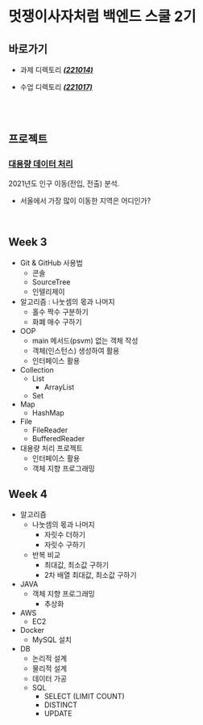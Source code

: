 # 멋쟁이사자처럼 백엔드 스쿨 2기

## 바로가기

 + 과제 디렉토리 **_[(221014)](https://github.com/menuhwang/LikeLion/tree/main/src/week4/_221014/homework)_**

 + 수업 디렉토리 **_[(221017)](https://github.com/menuhwang/LikeLion/tree/main/src/week5/_221017/study)_**

<br><br>

## 프로젝트

### [대용량 데이터 처리](https://github.com/menuhwang/LikeLion/tree/main/src/week3/_221007/study/bigdata_project_refactor)
2021년도 인구 이동(전입, 전출) 분석.

 + 서울에서 가장 많이 이동한 지역은 어디인가?

<br>

## Week 3
+ Git & GitHub 사용법
  + 콘솔
  + SourceTree
  + 인텔리제이
+ 알고리즘 : 나눗셈의 몫과 나머지
  + 홀수 짝수 구분하기
  + 화폐 매수 구하기
+ OOP
  + main 메서드(psvm) 없는 객체 작성
  + 객체(인스턴스) 생성하여 활용
  + 인터페이스 활용
+ Collection
  + List
    + ArrayList
  + Set
+ Map
  + HashMap
+ File
  + FileReader
  + BufferedReader
+ 대용량 처리 프로젝트
  + 인터페이스 활용
  + 객체 지향 프로그래밍

## Week 4
+ 알고리즘
  + 나눗셈의 몫과 나머지
    + 자릿수 더하기
    + 자릿수 구하기
  + 반복 비교
    + 최대값, 최소값 구하기
    + 2차 배열 최대값, 최소값 구하기
+ JAVA
  + 객체 지향 프로그래밍
    + 추상화
+ AWS
  + EC2
+ Docker
  + MySQL 설치
+ DB
  + 논리적 설계
  + 물리적 설계
  + 데이터 가공
  + SQL
    + SELECT (LIMIT COUNT)
    + DISTINCT
    + UPDATE
